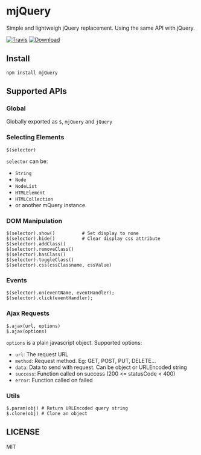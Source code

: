 mjQuery
======
Simple and lightweigh jQuery replacement. Using the same API with jQuery.

[![Travis](https://img.shields.io/travis/hoalongntc/mjquery.svg?style=flat-square)](https://travis-ci.org/hoalongntc/mjquery)
[![Download](https://img.shields.io/npm/dt/mjquery.svg?style=flat-square)](https://www.npmjs.com/package/mjquery)

## Install
```
npm install mjQuery
```

## Supported APIs

### Global
Globally exported as `$`, `mjQuery` and `jQuery`

### Selecting Elements
```
$(selector)
```
`selector` can be:
+ `String`
+ `Node`
+ `NodeList`
+ `HTMLElement`
+ `HTMLCollection`
+ or another mQuery instance.

### DOM Manipulation
```
$(selector).show()          # Set display to none
$(selector).hide()          # Clear display css attribute
$(selector).addClass()
$(selector).removeClass()
$(selector).hasClass()
$(selector).toggleClass()
$(selector).css(cssClassname, cssValue)
```

### Events
```
$(selector).on(eventName, eventHandler);
$(selector).click(eventHandler);
```

### Ajax Requests
```
$.ajax(url, options)
$.ajax(options)
```

`options` is a plain javascript object. Supported options:
+ `url`: The request URL
+ `method`: Request method. Eg: GET, POST, PUT, DELETE...
+ `data`: Data to send with request. Can be object or URLEncoded string
+ `success`: Function called on success (200 <= statusCode < 400)
+ `error`: Function called on failed

### Utils
```
$.param(obj) # Return URLEncoded query string
$.clone(obj) # Clone an object
```

## LICENSE
MIT